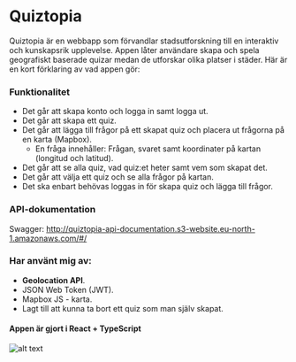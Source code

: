 # Quiztopia

Quiztopia är en webbapp som förvandlar stadsutforskning till en interaktiv och kunskapsrik upplevelse. Appen låter användare skapa och spela geografiskt baserade quizar medan de utforskar olika platser i städer. Här är en kort förklaring av vad appen gör:

### Funktionalitet

- Det går att skapa konto och logga in samt logga ut.
- Det går att skapa ett quiz.
- Det går att lägga till frågor på ett skapat quiz och placera ut frågorna på en karta (Mapbox).
  - En fråga innehåller: Frågan, svaret samt koordinater på kartan (longitud och latitud).
- Det går att se alla quiz, vad quiz:et heter samt vem som skapat det.
- Det går att välja ett quiz och se alla frågor på kartan.
- Det ska enbart behövas loggas in för skapa quiz och lägga till frågor.

### API-dokumentation

Swagger: http://quiztopia-api-documentation.s3-website.eu-north-1.amazonaws.com/#/

### Har använt mig av:

- **Geolocation API**.
- JSON Web Token (JWT).
- Mapbox JS - karta.
- Lagt till att kunna ta bort ett quiz som man själv skapat.

#### Appen är gjort i React + TypeScript

![alt text](http://https://quiztopia.vercel.app/to/quiztopia.png)
